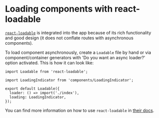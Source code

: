 # Loading components with react-loadable

[`react-loadable`](https://github.com/thejameskyle/react-loadable) is integrated into 
the app because of its rich functionality and good design (it does not 
conflate routes with asynchronous components).
 
To load component asynchronously, create a `Loadable` file by hand or via component/container generators with
'Do you want an async loader?' option activated. This is how it can look like:

```JS
import Loadable from 'react-loadable';

import LoadingIndicator from 'components/LoadingIndicator';

export default Loadable({
  loader: () => import('./index'),
  loading: LoadingIndicator,
});
```

You can find more information on how to use `react-loadable` in [their docs](https://github.com/thejameskyle/react-loadable).
